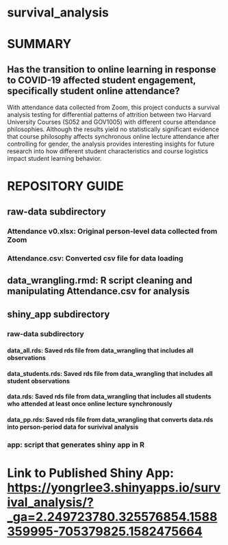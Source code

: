 # survival_analysis

# SUMMARY
## Has the transition to online learning in response to COVID-19 affected student engagement, specifically student online attendance?
With attendance data collected from Zoom, this project conducts a survival analysis testing for differential patterns of attrition between two Harvard University Courses (S052 and GOV1005) with different course attendance philosophies. 
Although the results yield no statistically significant evidence that course philosophy affects synchronous online lecture attendance after controlling for gender, the analysis provides interesting insights for future research into how different student characteristics and course logistics impact student learning behavior.

# REPOSITORY GUIDE
## raw-data subdirectory
### Attendance v0.xlsx: Original person-level data collected from Zoom
### Attendance.csv: Converted csv file for data loading
## data_wrangling.rmd: R script cleaning and manipulating Attendance.csv for analysis
## shiny_app subdirectory
### raw-data subdirectory
#### data_all.rds: Saved rds file from data_wrangling that includes all observations
#### data_students.rds: Saved rds file from data_wrangling that includes all student observations
#### data.rds: Saved rds file from data_wrangling that includes all students who attended at least once online lecture synchronously
#### data_pp.rds: Saved rds file from data_wrangling that converts data.rds into person-period data for surivival analysis
### app: script that generates shiny app in R

# Link to Published Shiny App: https://yongrlee3.shinyapps.io/survival_analysis/?_ga=2.249723780.325576854.1588359995-705379825.1582475664
